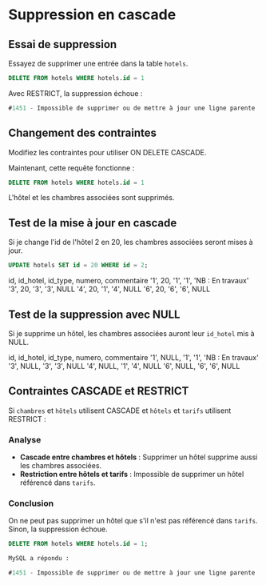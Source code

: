 # Suppression en cascade

## Essai de suppression

Essayez de supprimer une entrée dans la table `hotels`.

```SQL
DELETE FROM hotels WHERE hotels.id = 1
```

Avec RESTRICT, la suppression échoue :

```SQL
#1451 - Impossible de supprimer ou de mettre à jour une ligne parente : une contrainte de clé étrangère échoue (`reservation_hotel`.`chambres`, CONSTRAINT `chambres_ibfk_2` FOREIGN KEY (`id_hotel`) REFERENCES `hotels` (`id`) ON DELETE RESTRICT ON UPDATE CASCADE)
```

## Changement des contraintes

Modifiez les contraintes pour utiliser ON DELETE CASCADE.

Maintenant, cette requête fonctionne :

```SQL
DELETE FROM hotels WHERE hotels.id = 1
```

L'hôtel et les chambres associées sont supprimés.

## Test de la mise à jour en cascade

Si je change l'id de l'hôtel 2 en 20, les chambres associées seront mises à jour.

```SQL
UPDATE hotels SET id = 20 WHERE id = 2;
```

id, id_hotel, id_type, numero, commentaire
'1', 20, '1', '1', 'NB : En travaux'
'3', 20, '3', '3', NULL
'4', 20, '1', '4', NULL
'6', 20, '6', '6', NULL

## Test de la suppression avec NULL

Si je  supprime un hôtel, les chambres associées auront leur `id_hotel` mis à NULL.

id, id_hotel, id_type, numero, commentaire
'1', NULL, '1', '1', 'NB : En travaux'
'3', NULL, '3', '3', NULL
'4', NULL, '1', '4', NULL
'6', NULL, '6', '6', NULL

## Contraintes CASCADE et RESTRICT

Si `chambres` et `hôtels` utilisent CASCADE et `hôtels` et `tarifs` utilisent RESTRICT :

### Analyse

- **Cascade entre chambres et hôtels** : Supprimer un hôtel supprime aussi les chambres associées.
- **Restriction entre hôtels et tarifs** : Impossible de supprimer un hôtel référencé dans `tarifs`.

### Conclusion

On ne peut pas supprimer un hôtel que s'il n'est pas référencé dans `tarifs`. Sinon, la suppression échoue.

```SQL
DELETE FROM hotels WHERE hotels.id = 1;

MySQL a répondu :

#1451 - Impossible de supprimer ou de mettre à jour une ligne parente : une contrainte de clé étrangère échoue (`reservation_hotel`.`tarifs`, CONSTRAINT `tarifs_ibfk_1` FOREIGN KEY (`id_hotel`) REFERENCES `hotels` (`id`) ON DELETE RESTRICT ON UPDATE CASCADE)
```
